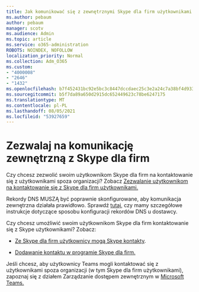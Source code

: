 ```yaml
---
title: Jak komunikować się z zewnętrznymi Skype dla firm użytkownikami
ms.author: pebaum
author: pebaum
manager: scotv
ms.audience: Admin
ms.topic: article
ms.service: o365-administration
ROBOTS: NOINDEX, NOFOLLOW
localization_priority: Normal
ms.collection: Adm_O365
ms.custom:
- "4000008"
- "2646"
- "1432"
ms.openlocfilehash: b7f452431bc92e5bc3c8447dccdaec25c3e2a24c7a38bf4d933d3f125e4d2d35
ms.sourcegitcommit: b5f7da89a650d2915dc652449623c78be6247175
ms.translationtype: MT
ms.contentlocale: pl-PL
ms.lasthandoff: 08/05/2021
ms.locfileid: "53927659"
---
```

# <a name="allow-external-communications-with-skype-for-business"></a>Zezwalaj na komunikację zewnętrzną z Skype dla firm 

Czy chcesz zezwolić swoim użytkownikom Skype dla firm na kontaktowanie się z użytkownikami spoza organizacji? Zobacz [Zezwalanie użytkownikom na kontaktowanie się z Skype dla firm użytkownikami.](https://docs.microsoft.com/skypeforbusiness/set-up-skype-for-business-online/allow-users-to-contact-external-skype-for-business-users)

Rekordy DNS MUSZĄ być poprawnie skonfigurowane, aby komunikacja zewnętrzna działała prawidłowo. Sprawdź [tutaj,](https://docs.microsoft.com/microsoft-365/admin/get-help-with-domains/set-up-your-domain-host-specific-instructions) czy mamy szczegółowe instrukcje dotyczące sposobu konfiguracji rekordów DNS u dostawcy. 

Czy chcesz umożliwić swoim użytkownikom Skype dla firm kontaktowanie się z Skype użytkownikami? Zobacz:

- [Ze Skype dla firm użytkownicy mogą Skype kontakty](https://docs.microsoft.com/skypeforbusiness/set-up-skype-for-business-online/let-skype-for-business-users-add-skype-contacts). 

- [Dodawanie kontaktu w programie Skype dla firm.](https://support.office.com/article/add-a-contact-in-skype-for-business-89338023-2adf-4f5c-90b6-f8b6f72fadd1)


Jeśli chcesz, aby użytkownicy Teams mogli kontaktować się z użytkownikami spoza organizacji (w tym Skype dla firm użytkownikami), zapoznaj się z działem Zarządzanie dostępem zewnętrznym w [Microsoft Teams.](https://docs.microsoft.com/microsoftteams/let-your-teams-users-communicate-with-other-people) 